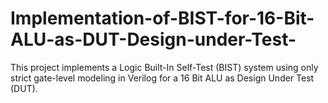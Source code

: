 # Implementation-of-BIST-for-16-Bit-ALU-as-DUT-Design-under-Test-
This project implements a Logic Built-In Self-Test (BIST) system using only strict gate-level modeling in Verilog for a 16 Bit ALU as Design Under Test (DUT).
